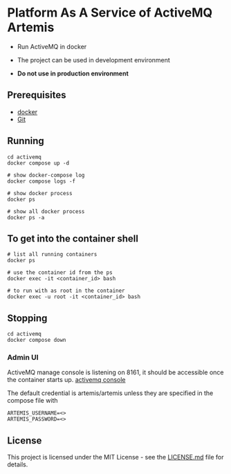 # Platform As A Service of ActiveMQ Artemis

- Run ActiveMQ in docker

- The project can be used in development environment

- **Do not use in production environment**

## Prerequisites

- [docker](https://docs.docker.com/install/)
- [Git](https://git-scm.com/)

## Running

```shell
cd activemq
docker compose up -d

# show docker-compose log
docker compose logs -f

# show docker process
docker ps

# show all docker process
docker ps -a
```

## To get into the container shell

```shell
# list all running containers
docker ps

# use the container id from the ps
docker exec -it <container_id> bash

# to run with as root in the container
docker exec -u root -it <container_id> bash
```

## Stopping

```shell
cd activemq
docker compose down
```

### Admin UI

ActiveMQ manage console is listening on 8161, it should be accessible once the container starts up.
[activemq console](http://localhost:8161/)

The default credential is artemis/artemis unless they are specified in the compose file with
```
ARTEMIS_USERNAME=<>
ARTEMIS_PASSWORD=<>
```
## License

This project is licensed under the MIT License - see the [LICENSE.md](https://github.com/shunchaowang/my-platform-docker/LICENSE) file for details.
